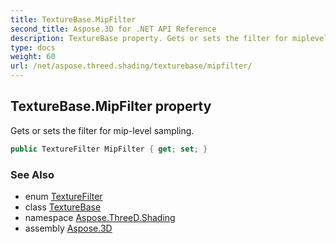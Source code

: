 ```yaml
---
title: TextureBase.MipFilter
second_title: Aspose.3D for .NET API Reference
description: TextureBase property. Gets or sets the filter for miplevel sampling
type: docs
weight: 60
url: /net/aspose.threed.shading/texturebase/mipfilter/
---
```

## TextureBase.MipFilter property

Gets or sets the filter for mip-level sampling.

```csharp
public TextureFilter MipFilter { get; set; }
```

### See Also

* enum [TextureFilter](../../texturefilter/)
* class [TextureBase](../)
* namespace [Aspose.ThreeD.Shading](../../texturebase/)
* assembly [Aspose.3D](../../../)


